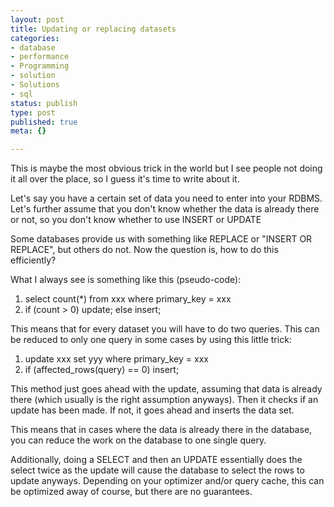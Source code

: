 ```yaml
---
layout: post
title: Updating or replacing datasets
categories:
- database
- performance
- Programming
- solution
- Solutions
- sql
status: publish
type: post
published: true
meta: {}

---
```

<p>This is maybe the most obvious trick in the world but I see people not doing it all over the place, so I guess it's time to write about it.</p>
<p>Let's say you have a certain set of data you need to enter into your RDBMS. Let's further assume that you don't know whether the data is already there or not, so you don't know whether to use INSERT or UPDATE</p>
<p>Some databases provide us with something like REPLACE or "INSERT OR REPLACE", but others do not. Now the question is, how to do this efficiently?</p>
<p>What I always see is something like this (pseudo-code):</p>
<ol>
 <li>select count(*) from xxx where primary_key = xxx</li>
 <li>if (count > 0) update; else insert;</li>
</ol>
<p>This means that for every dataset you will have to do two queries. This can be reduced to only one query in some cases by using this little trick:</p>
<ol>
 <li>update xxx set yyy where primary_key = xxx</li>
 <li>if (affected_rows(query) == 0) insert;</li>
</ol>
<p>This method just goes ahead with the update, assuming that data is already there (which usually is the right assumption anyways). Then it checks if an update has been made. If not, it goes ahead and inserts the data set.</p>
<p>This means that in cases where the data is already there in the database, you can reduce the work on the database to one single query.</p>
<p>Additionally, doing a SELECT and then an UPDATE essentially does the select twice as the update will cause the database to select the rows to update anyways. Depending on your optimizer and/or query cache, this can be optimized away of course, but there are no guarantees.</p>
